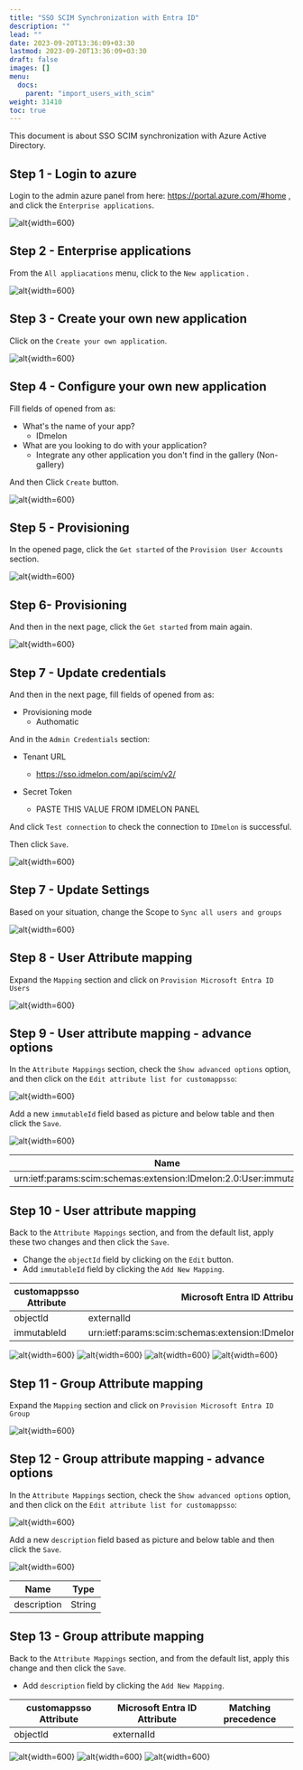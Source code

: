 ```yaml
---
title: "SSO SCIM Synchronization with Entra ID"
description: ""
lead: ""
date: 2023-09-20T13:36:09+03:30
lastmod: 2023-09-20T13:36:09+03:30
draft: false
images: []
menu:
  docs:
    parent: "import_users_with_scim"
weight: 31410
toc: true
---
```


This document is about SSO SCIM synchronization with Azure Active Directory.

Step 1 - Login to azure
-----------------------

Login to the admin azure panel from here:  https://portal.azure.com/#home ,
    and click the `Enterprise applications`.

![alt](/images/vendor/scim/azure/01.png){width=600}

Step 2 - Enterprise applications
--------------------------------

From the `All appliacations` menu, click to the `New application` .

![alt](/images/vendor/scim/azure/02.png){width=600}

Step 3 - Create your own new application
----------------------------------------

Click on the `Create your own application`.

![alt](/images/vendor/scim/azure/03.png){width=600}

Step 4 - Configure your own new application
----------------------------------------

Fill fields of opened from as:

* What's the name of your app?
    * IDmelon
* What are you looking to do with your application?
    * Integrate any other application you don't find in the gallery (Non-gallery)

And then Click `Create` button.

![alt](/images/vendor/scim/azure/04.png){width=600}

Step 5 - Provisioning
---------------------

In the opened page, click the `Get started` of the `Provision User Accounts` section.

![alt](/images/vendor/scim/azure/05.png){width=600}

Step 6- Provisioning
--------------------

And then in the next page, click the `Get started` from main again.

![alt](/images/vendor/scim/azure/06.png){width=600}

Step 7 - Update credentials
---------------------------

And then in the next page, fill fields of opened from as:

* Provisioning mode
    * Authomatic

And in the `Admin Credentials` section:

* Tenant URL
    * https://sso.idmelon.com/api/scim/v2/

* Secret Token
    * PASTE THIS VALUE FROM IDMELON PANEL

And click `Test connection` to check the connection to `IDmelon` is successful.

Then click `Save`.

![alt](/images/vendor/scim/azure/07.png){width=600}

Step 7 - Update Settings
------------------------

Based on your situation, change the Scope to `Sync all users and groups`

![alt](/images/vendor/scim/azure/08.png){width=600}

Step 8 - User Attribute mapping
-------------------------------

Expand the `Mapping` section and click on `Provision Microsoft Entra ID Users`

![alt](/images/vendor/scim/azure/09.png){width=600}

Step 9 - User attribute mapping - advance options
--------------------------------------------------

In the `Attribute Mappings` section, check the `Show advanced options` option,
and then click on the `Edit attribute list for customappsso`:

![alt](/images/vendor/scim/azure/10.png){width=600}

Add a new `immutableId` field based as picture and below table and then click the `Save`.

![alt](/images/vendor/scim/azure/11.png){width=600}


| Name                                                                 | Type   |
|----------------------------------------------------------------------|--------|
| urn:ietf:params:scim:schemas:extension:IDmelon:2.0:User:immutable_id | String |


Step 10 - User attribute mapping
--------------------------------

Back to the `Attribute Mappings` section, and from the default list, apply these two changes and then click the `Save`.

- Change the  `objectId` field by clicking on the `Edit` button.
- Add `immutableId` field by clicking the `Add New Mapping`.

| customappsso Attribute  | Microsoft Entra ID Attribute                                          | Matching precedence |
|-------------------------|-----------------------------------------------------------------------|---------------------|
| objectId                | externalId                                                            |                     |
| immutableId             | urn:ietf:params:scim:schemas:extension:IDmelon:2.0:User:immutable_id  |                     |

![alt](/images/vendor/scim/azure/12.png){width=600}
![alt](/images/vendor/scim/azure/13.png){width=600}
![alt](/images/vendor/scim/azure/14.png){width=600}
![alt](/images/vendor/scim/azure/15.png){width=600}

Step 11 - Group Attribute mapping
---------------------------------

Expand the `Mapping` section and click on `Provision Microsoft Entra ID Group`

![alt](/images/vendor/scim/azure/16.png){width=600}


Step 12 - Group attribute mapping - advance options
---------------------------------------------------

In the `Attribute Mappings` section, check the `Show advanced options` option,
and then click on the `Edit attribute list for customappsso`:

![alt](/images/vendor/scim/azure/17.png){width=600}

Add a new `description` field based as picture and below table and then click the `Save`.

![alt](/images/vendor/scim/azure/18.png){width=600}

| Name           | Type   |
|----------------|--------|
| description    | String |

Step 13 - Group attribute mapping
---------------------------------

Back to the `Attribute Mappings` section, and from the default list, apply this change and then click the `Save`.

- Add `description` field by clicking the `Add New Mapping`.

| customappsso Attribute  | Microsoft Entra ID Attribute | Matching precedence |
|-------------------------|------------------------------|---------------------|
| objectId                | externalId                   |                     |

![alt](/images/vendor/scim/azure/19.png){width=600}
![alt](/images/vendor/scim/azure/20.png){width=600}
![alt](/images/vendor/scim/azure/21.png){width=600}

